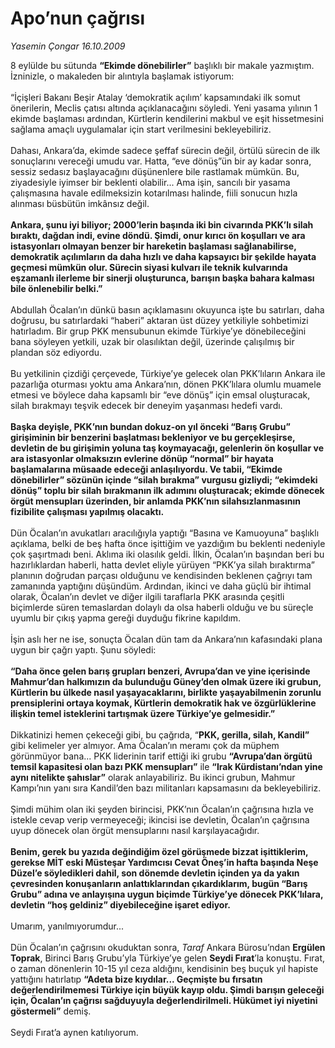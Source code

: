 # Apo’nun çağrısı

*Yasemin Çongar 16.10.2009*

<div class="taraf_structure_2col_1zq">
<div class="margen_n">



 <p>8 eylülde bu sütunda <b>“Ekimde dönebilirler”</b> başlıklı bir makale yazmıştım. İzninizle, o makaleden bir alıntıyla başlamak istiyorum: <br/><br/>“İçişleri Bakanı Beşir Atalay ‘demokratik açılım’ kapsamındaki ilk somut önerilerin, Meclis çatısı altında açıklanacağını söyledi. Yeni yasama yılının 1 ekimde başlaması ardından, Kürtlerin kendilerini makbul ve eşit hissetmesini sağlama amaçlı uygulamalar için start verilmesini bekleyebiliriz. <br/><br/>Dahası, Ankara’da, ekimde sadece şeffaf sürecin değil, örtülü sürecin de ilk sonuçlarını vereceği umudu var. Hatta, “eve dönüş”ün bir ay kadar sonra, sessiz sedasız başlayacağını düşünenlere bile rastlamak mümkün. Bu, ziyadesiyle iyimser bir beklenti olabilir... Ama işin, sancılı bir yasama çalışmasına havale edilmeksizin kotarılması halinde, fiili sonucun hızla alınması büsbütün imkânsız değil. <b><br/><br/>Ankara, şunu iyi biliyor; 2000’lerin başında iki bin civarında PKK’lı silah bıraktı, dağdan indi, evine döndü. Şimdi, onur kırıcı ön koşulları ve ara istasyonları olmayan benzer bir hareketin başlaması sağlanabilirse, demokratik açılımların da daha hızlı ve daha kapsayıcı bir şekilde hayata geçmesi mümkün olur. Sürecin siyasi kulvarı ile teknik kulvarında eşzamanlı ilerleme bir sinerji oluşturunca, barışın başka bahara kalması bile önlenebilir belki.”</b> <br/><br/>Abdullah Öcalan’ın dünkü basın açıklamasını okuyunca işte bu satırları, daha doğrusu, bu satırlardaki “haberi” aktaran üst düzey yetkiliyle sohbetimizi hatırladım. Bir grup PKK mensubunun ekimde Türkiye’ye dönebileceğini bana söyleyen yetkili, uzak bir olasılıktan değil, üzerinde çalışılmış bir plandan söz ediyordu. <br/><br/>Bu yetkilinin çizdiği çerçevede, Türkiye’ye gelecek olan PKK’lıların Ankara ile pazarlığa oturması yoktu ama Ankara’nın, dönen PKK’lılara olumlu muamele etmesi ve böylece daha kapsamlı bir “eve dönüş” için emsal oluşturacak, silah bırakmayı teşvik edecek bir deneyim yaşanması hedefi vardı. <b><br/><br/>Başka deyişle, PKK’nın bundan dokuz-on yıl önceki “Barış Grubu” girişiminin bir benzerini başlatması bekleniyor ve bu gerçekleşirse, devletin de bu girişimin yoluna taş koymayacağı, gelenlerin ön koşullar ve ara istasyonlar olmaksızın evlerine dönüp “normal” bir hayata başlamalarına müsaade edeceği anlaşılıyordu. Ve tabii, “Ekimde dönebilirler” sözünün içinde “silah bırakma” vurgusu gizliydi; “ekimdeki dönüş” toplu bir silah bırakmanın ilk adımını oluşturacak; ekimde dönecek örgüt mensupları üzerinden, bir anlamda PKK’nın silahsızlanmasının fizibilite çalışması yapılmış olacaktı.</b> <br/><br/>Dün Öcalan’ın avukatları aracılığıyla yaptığı “Basına ve Kamuoyuna” başlıklı açıklama, belki de beş hafta önce işittiğim ve yazdığım bu beklenti nedeniyle çok şaşırtmadı beni. Aklıma iki olasılık geldi. İlkin, Öcalan’ın başından beri bu hazırlıklardan haberli, hatta devlet eliyle yürüyen “PKK’ya silah bıraktırma” planının doğrudan parçası olduğunu ve kendisinden beklenen çağrıyı tam zamanında yaptığını düşündüm. Ardından, ikinci ve daha güçlü bir ihtimal olarak, Öcalan’ın devlet ve diğer ilgili taraflarla PKK arasında çeşitli biçimlerde süren temaslardan dolaylı da olsa haberli olduğu ve bu süreçle uyumlu bir çıkış yapma gereği duyduğu fikrine kapıldım. <br/><br/>İşin aslı her ne ise, sonuçta Öcalan dün tam da Ankara’nın kafasındaki plana uygun bir çağrı yaptı. Şunu söyledi: <b><br/><br/>“Daha önce gelen barış grupları benzeri, Avrupa’dan ve yine içerisinde Mahmur’dan halkımızın da bulunduğu Güney’den olmak üzere iki grubun, Kürtlerin bu ülkede nasıl yaşayacaklarını, birlikte yaşayabilmenin zorunlu prensiplerini ortaya koymak, Kürtlerin demokratik hak ve özgürlüklerine ilişkin temel isteklerini tartışmak üzere Türkiye’ye gelmesidir.”</b> <br/><br/>Dikkatinizi hemen çekeceği gibi, bu çağrıda, “<b>PKK, gerilla, silah, Kandil”</b> gibi kelimeler yer almıyor. Ama Öcalan’ın meramı çok da müphem görünmüyor bana... PKK liderinin tarif ettiği iki grubu <b>“Avrupa’dan örgütü temsil kapasitesi olan bazı PKK mensupları”</b> ile <b>“Irak Kürdistanı’ndan yine aynı nitelikte şahıslar”</b> olarak anlayabiliriz. Bu ikinci grubun, Mahmur Kampı’nın yanı sıra Kandil’den bazı militanları kapsamasını da bekleyebiliriz. <br/><br/>Şimdi mühim olan iki şeyden birincisi, PKK’nın Öcalan’ın çağrısına hızla ve istekle cevap verip vermeyeceği; ikincisi ise devletin, Öcalan’ın çağrısına uyup dönecek olan örgüt mensuplarını nasıl karşılayacağıdır. <b><br/><br/>Benim, gerek bu yazıda değindiğim özel görüşmede bizzat işittiklerim, gerekse MİT eski Müsteşar Yardımcısı Cevat Öneş’in hafta başında Neşe Düzel’e söyledikleri dahil, son dönemde devletin içinden ya da yakın çevresinden konuşanların anlattıklarından çıkardıklarım, bugün “Barış Grubu” adına ve anlayışına uygun biçimde Türkiye’ye dönecek PKK’lılara, devletin “hoş geldiniz” diyebileceğine işaret ediyor.</b> <br/><br/>Umarım, yanılmıyorumdur... <br/><br/>Dün Öcalan’ın çağrısını okuduktan sonra, <i>Taraf</i> Ankara Bürosu’ndan <b>Ergülen Toprak</b>, Birinci Barış Grubu’yla Türkiye’ye gelen <b>Seydi Fırat</b>’la konuştu. Fırat, o zaman dönenlerin 10-15 yıl ceza aldığını, kendisinin beş buçuk yıl hapiste yattığını hatırlatıp <b>“Adeta bize kıydılar... Geçmişte bu fırsatın değerlendirilmemesi Türkiye için büyük kayıp oldu. Şimdi barışın geleceği için, Öcalan’ın çağrısı sağduyuyla değerlendirilmeli. Hükümet iyi niyetini göstermeli”</b> demiş. <br/><br/>Seydi Fırat’a aynen katılıyorum.</p>
<br/>
<br/>
<br/>



<br/>


<div id="taraf_not">
</div>

</div>


</div>
